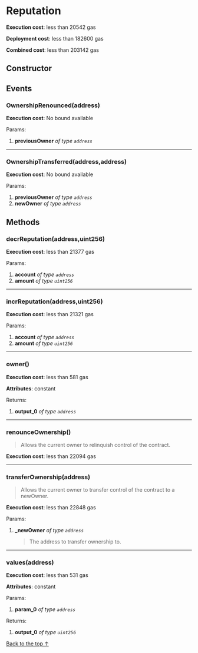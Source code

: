 # Reputation


**Execution cost**: less than 20542 gas

**Deployment cost**: less than 182600 gas

**Combined cost**: less than 203142 gas

## Constructor




## Events
### OwnershipRenounced(address)


**Execution cost**: No bound available


Params:

1. **previousOwner** *of type `address`*

--- 
### OwnershipTransferred(address,address)


**Execution cost**: No bound available


Params:

1. **previousOwner** *of type `address`*
2. **newOwner** *of type `address`*


## Methods
### decrReputation(address,uint256)


**Execution cost**: less than 21377 gas


Params:

1. **account** *of type `address`*
2. **amount** *of type `uint256`*


--- 
### incrReputation(address,uint256)


**Execution cost**: less than 21321 gas


Params:

1. **account** *of type `address`*
2. **amount** *of type `uint256`*


--- 
### owner()


**Execution cost**: less than 581 gas

**Attributes**: constant



Returns:


1. **output_0** *of type `address`*

--- 
### renounceOwnership()
>
> Allows the current owner to relinquish control of the contract.


**Execution cost**: less than 22094 gas




--- 
### transferOwnership(address)
>
> Allows the current owner to transfer control of the contract to a newOwner.


**Execution cost**: less than 22848 gas


Params:

1. **_newOwner** *of type `address`*

    > The address to transfer ownership to.



--- 
### values(address)


**Execution cost**: less than 531 gas

**Attributes**: constant


Params:

1. **param_0** *of type `address`*

Returns:


1. **output_0** *of type `uint256`*

[Back to the top ↑](#reputation)
